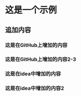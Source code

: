 # 这是一个示例

## 追加内容

### 这是在GitHub上增加的内容

### 这是在GitHub上增加的内容2-3

### 这是在idea中增加的内容

### 这是在idea中增加的内容2
